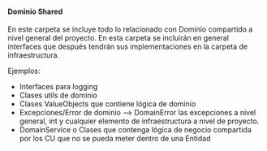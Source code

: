 #### Dominio Shared

En este carpeta se incluye todo lo relacionado con Dominio compartido a nivel general del proyecto.
En esta carpeta se incluirán en general interfaces que después tendrán sus implementaciones en la carpeta de infraestructura.

Ejemplos:
- Interfaces para logging
- Clases utils de dominio
- Clases ValueObjects que contiene lógica de dominio  
- Excepciones/Error de dominio --> DomainError
    las excepciones a nivel general, int y cualquier elemento de infraestructura a nivel de proyecto.
- DomainService o Clases que contenga lógica de negocio compartida por los CU que no se pueda meter dentro de una Entidad  
